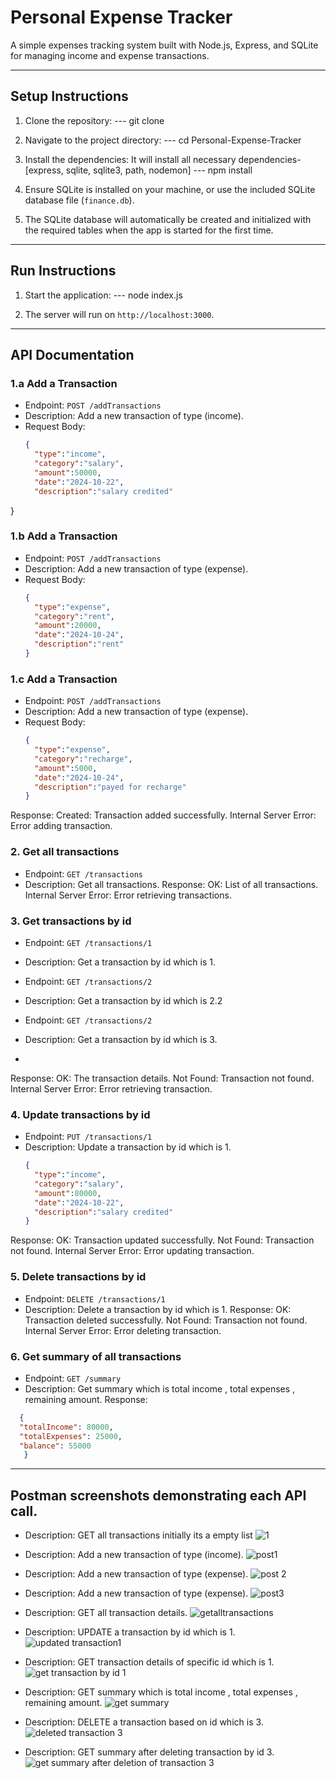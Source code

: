 #  Personal Expense Tracker

A simple expenses tracking system built with Node.js, Express, and SQLite for managing income and expense transactions.

---------------------------------------------------------------------------------------------------------------------------------------------------------------------------------------------------------------------

## Setup Instructions

1. Clone the repository:
   --- git clone <repository-url>
   
2. Navigate to the project directory:
   --- cd Personal-Expense-Tracker
    
3. Install the dependencies: It will install all necessary dependencies-[express, sqlite, sqlite3, path, nodemon]
    --- npm install

4. Ensure SQLite is installed on your machine, or use the included SQLite database file (`finance.db`).

5. The SQLite database will automatically be created and initialized with the required tables when the app is started for the first time.

---------------------------------------------------------------------------------------------------------------------------------------------------------------------------------------------------------------------

## Run Instructions

1. Start the application:
   --- node index.js

2. The server will run on `http://localhost:3000`.

---------------------------------------------------------------------------------------------------------------------------------------------------------------------------------------------------------------------

## API Documentation

### 1.a  Add a Transaction

- Endpoint: `POST /addTransactions`
- Description: Add a new transaction of type (income).
- Request Body:
  ```json
  {
    "type":"income",
    "category":"salary",
    "amount":50000,
    "date":"2024-10-22",
    "description":"salary credited"
}

### 1.b Add a Transaction

- Endpoint: `POST /addTransactions`
- Description: Add a new transaction of type (expense).
- Request Body:
  ```json
  {
    "type":"expense",
    "category":"rent",
    "amount":20000,
    "date":"2024-10-24",
    "description":"rent"
  }


### 1.c Add a Transaction

- Endpoint: `POST /addTransactions`
- Description: Add a new transaction of type (expense).
- Request Body:
  ```json
  {
    "type":"expense",
    "category":"recharge",
    "amount":5000,
    "date":"2024-10-24",
    "description":"payed for recharge"
  }
Response:
Created: Transaction added successfully.
Internal Server Error: Error adding transaction.




### 2. Get all transactions 

- Endpoint: `GET /transactions`
- Description: Get all transactions.
Response:
OK: List of all transactions.
Internal Server Error: Error retrieving transactions.




### 3. Get transactions by id

- Endpoint: `GET /transactions/1`
- Description: Get a transaction by id which is 1.

- Endpoint: `GET /transactions/2`
- Description: Get a transaction by id which is 2.2

- Endpoint: `GET /transactions/2`
- Description: Get a transaction by id which is 3.
- 
Response:
OK: The transaction details.
Not Found: Transaction not found.
Internal Server Error: Error retrieving transaction.




### 4. Update transactions by id
- Endpoint: `PUT /transactions/1`
- Description: Update a transaction by id which is 1.
  ```json
  {
    "type":"income",
    "category":"salary",
    "amount":80000,
    "date":"2024-10-22",
    "description":"salary credited"
  }
Response:
OK: Transaction updated successfully.
Not Found: Transaction not found.
Internal Server Error: Error updating transaction.




### 5. Delete transactions by id
- Endpoint: `DELETE /transactions/1`
- Description: Delete a transaction by id which is 1.
Response:
OK: Transaction deleted successfully.
Not Found: Transaction not found.
Internal Server Error: Error deleting transaction.




### 6. Get summary of all transactions
- Endpoint: `GET /summary`
- Description: Get summary which is total income , total expenses , remaining amount.
Response:
```json
  {
  "totalIncome": 80000,
  "totalExpenses": 25000,
  "balance": 55000
   }
```




-------------------------------------------------------------------------------------------------------------------------------------------------------------------------------------------------------------------
## Postman screenshots demonstrating each API call.
- Description: GET all transactions initially its a empty list
![1](https://github.com/user-attachments/assets/41aa3c0f-8ce2-4922-9dc6-cdfa3f6ff32f)


- Description: Add a new transaction of type (income).
![post1](https://github.com/user-attachments/assets/72ef9717-6356-4ad2-a77e-1010101d678a)

- Description: Add a new transaction of type (expense).
![post 2](https://github.com/user-attachments/assets/c499b14c-5769-47cb-9bdc-3974bc7f6d4f)

- Description: Add a new transaction of type (expense).
![post3](https://github.com/user-attachments/assets/28f9ec86-156f-49b3-a44c-a8c4a51c1d71)

- Description: GET all transaction details.
![getalltransactions](https://github.com/user-attachments/assets/867a9ac4-80ba-4df4-89f3-66bdba88c379)

- Description: UPDATE a transaction by id which is 1.
![updated transaction1](https://github.com/user-attachments/assets/90679461-0083-4f33-b88f-745f9195aab9)

- Description: GET transaction details of specific id which is 1.
![get transaction by id 1](https://github.com/user-attachments/assets/ca28ad48-ae10-4273-96a5-83729ee300c9)

- Description: GET summary which is total income , total expenses , remaining amount.
![get summary](https://github.com/user-attachments/assets/4a0295ad-3014-437c-9148-4e949c79e23d)

- Description: DELETE a transaction based on id which is 3.
![deleted transaction 3](https://github.com/user-attachments/assets/709a431b-68c6-4366-8e9b-f2d88c2fad02)

- Description: GET summary after deleting transaction by id 3.
![get summary after deletion of transaction 3](https://github.com/user-attachments/assets/6e9b71f6-e206-4d00-9304-da19cca64926)















